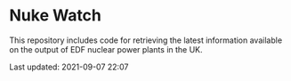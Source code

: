 # Nuke Watch

This repository includes code for retrieving the latest information available on the output of EDF nuclear power plants in the UK.

Last updated: 2021-09-07 22:07